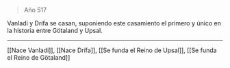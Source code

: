 > Año 517

Vanladi y Drífa se casan, suponiendo este casamiento el primero y único en la historia entre Götaland y Upsal.

---

[[Nace Vanladi]], [[Nace Drífa]], [[Se funda el Reino de Upsal]], [[Se funda el Reino de Götaland]]